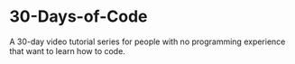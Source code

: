 # 30-Days-of-Code

A 30-day video tutorial series for people with no programming experience that want to learn how to code.